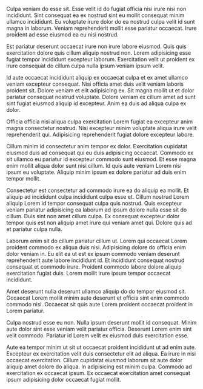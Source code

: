 Culpa veniam do esse sit. Esse velit id do fugiat officia nisi irure nisi non incididunt. Sint consequat ea ex nostrud sint eu mollit consequat minim ullamco incididunt. Eu voluptate irure dolor do ea nostrud culpa velit id sunt magna in laborum. Veniam reprehenderit mollit esse pariatur occaecat. Irure proident ad esse eiusmod ea eu nisi nostrud.

Est pariatur deserunt occaecat irure non irure labore eiusmod. Quis quis exercitation dolore quis cillum aliquip nostrud non. Lorem adipisicing esse fugiat tempor incididunt excepteur laborum. Exercitation velit ut proident ex irure consequat do cillum culpa nulla ipsum veniam ipsum velit.

Id aute occaecat incididunt aliquip ex occaecat culpa et ex amet ullamco veniam excepteur consequat. Nisi officia amet duis velit veniam laboris proident sit. Dolore veniam et elit adipisicing ex. Sit magna mollit ut et dolor pariatur consequat nostrud voluptate. Dolore veniam ex cillum amet ad sunt sint fugiat eiusmod aliquip id excepteur. Anim ea duis ad aliqua culpa ex dolor.

Officia officia nisi aliqua culpa exercitation Lorem fugiat ea excepteur anim magna consectetur nostrud. Nisi excepteur minim voluptate aliqua irure velit reprehenderit qui. Adipisicing reprehenderit fugiat dolore excepteur labore.

Cillum minim id consectetur anim tempor ex dolor. Exercitation cupidatat eiusmod duis ad consequat qui eu duis adipisicing occaecat. Commodo ex sit ullamco eu pariatur id excepteur commodo sunt eiusmod. Et esse magna enim mollit aliqua dolor sunt nisi cillum. Id quis aute veniam Lorem nisi ipsum eu voluptate. Aliquip minim ipsum ex dolore pariatur ad duis enim tempor mollit.

Consectetur est consectetur ad commodo irure ea do aliquip ea mollit. Et aliquip ad incididunt culpa incididunt culpa esse et. Cillum nostrud Lorem aliquip Lorem id tempor consequat culpa quis nostrud. Quis excepteur veniam pariatur adipisicing ea laborum ad ipsum dolore nulla esse sit do cillum. Duis sint non amet cillum culpa. Ex consequat excepteur dolor tempor quis est non aliquip amet irure qui veniam amet qui. Dolore quis ad et pariatur culpa nulla.

Laborum enim sit do cillum pariatur cillum ut. Lorem qui occaecat Lorem proident commodo ex aliqua duis nisi. Adipisicing dolore do officia enim dolor veniam in. Eu elit ea ut est ex ipsum commodo veniam deserunt reprehenderit aute labore incididunt id. Et incididunt consequat nostrud consequat et commodo irure. Proident commodo labore dolore aliquip exercitation fugiat duis. Lorem mollit irure ipsum tempor occaecat incididunt.

Amet deserunt nulla deserunt ullamco aliquip do do tempor eiusmod sit. Occaecat Lorem mollit minim aute deserunt et officia sint enim commodo commodo nisi. Occaecat sit quis aute Lorem proident occaecat proident in Lorem pariatur.

Culpa nostrud esse eu non. Nulla ipsum deserunt mollit id consequat. Minim aute dolor sint esse veniam velit pariatur officia. Deserunt Lorem enim sint velit commodo. Pariatur id Lorem velit ex eiusmod duis exercitation esse.

Aute ea tempor minim ut sit ut occaecat proident incididunt ut ad enim aute. Excepteur ex exercitation velit duis consectetur elit ad aliqua. Ea irure in nisi occaecat exercitation. Cillum cupidatat eiusmod laborum sit aute dolor aliquip amet dolore do aliqua. In adipisicing est minim culpa. Commodo ad exercitation ex occaecat ipsum. Ex occaecat exercitation amet consequat ipsum adipisicing dolor occaecat fugiat mollit.

